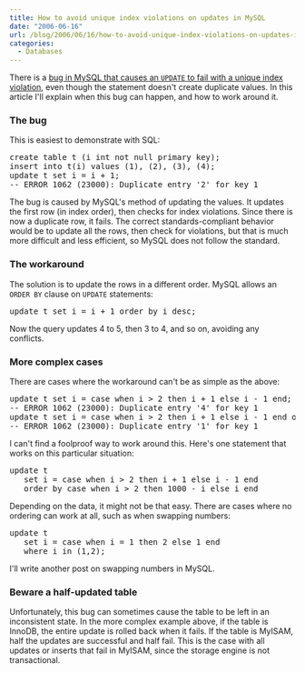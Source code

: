 ```yaml
---
title: How to avoid unique index violations on updates in MySQL
date: "2006-06-16"
url: /blog/2006/06/16/how-to-avoid-unique-index-violations-on-updates-in-mysql/
categories:
  - Databases
---
```

There is a [bug in MySQL that causes an `UPDATE` to fail with a unique index violation](http://bugs.mysql.com/?id=18913), even though the statement doesn't create duplicate values. In this article I'll explain when this bug can happen, and how to work around it.

### The bug

This is easiest to demonstrate with SQL:

<pre>create table t (i int not null primary key);
insert into t(i) values (1), (2), (3), (4);
update t set i = i + 1;
-- ERROR 1062 (23000): Duplicate entry '2' for key 1</pre>

The bug is caused by MySQL's method of updating the values. It updates the first row (in index order), then checks for index violations. Since there is now a duplicate row, it fails. The correct standards-compliant behavior would be to update all the rows, then check for violations, but that is much more difficult and less efficient, so MySQL does not follow the standard.

### The workaround

The solution is to update the rows in a different order. MySQL allows an `ORDER BY` clause on `UPDATE` statements:

<pre>update t set i = i + 1 order by i desc;</pre>

Now the query updates 4 to 5, then 3 to 4, and so on, avoiding any conflicts.
### More complex cases

There are cases where the workaround can't be as simple as the above:

<pre>update t set i = case when i &gt; 2 then i + 1 else i - 1 end;
-- ERROR 1062 (23000): Duplicate entry '4' for key 1
update t set i = case when i &gt; 2 then i + 1 else i - 1 end order by i desc;
-- ERROR 1062 (23000): Duplicate entry '1' for key 1</pre>

I can't find a foolproof way to work around this. Here's one statement that works on this particular situation:

<pre>update t
   set i = case when i &gt; 2 then i + 1 else i - 1 end
   order by case when i &gt; 2 then 1000 - i else i end</pre>

Depending on the data, it might not be that easy. There are cases where no ordering can work at all, such as when swapping numbers:

<pre>update t
   set i = case when i = 1 then 2 else 1 end
   where i in (1,2);</pre>

I'll write another post on swapping numbers in MySQL.

### Beware a half-updated table

Unfortunately, this bug can sometimes cause the table to be left in an inconsistent state. In the more complex example above, if the table is InnoDB, the entire update is rolled back when it fails. If the table is MyISAM, half the updates are successful and half fail. This is the case with all updates or inserts that fail in MyISAM, since the storage engine is not transactional.


